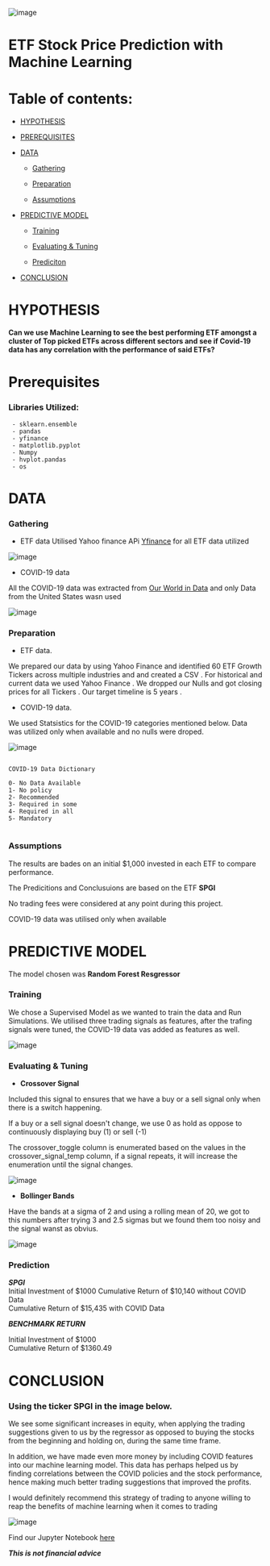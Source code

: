 
![image](images/imagex.png)

# ETF Stock Price Prediction with Machine Learning

# Table of contents:

- [HYPOTHESIS](#hypothesis)

- [PREREQUISITES](#prerequisites)

- [DATA](#data)
    - [Gathering](#gathering)

    - [Preparation](#preparation)

    - [Assumptions](#assumptions)

- [PREDICTIVE MODEL](#predictive-model)
	- [Training](#training)

    - [Evaluating & Tuning](#evaluating-&-tuning)

	- [Prediciton](#prediction)	
	
- [CONCLUSION](#conclusion)
	



# HYPOTHESIS 
**Can we use Machine Learning to see the best performing ETF amongst a cluster of Top picked ETFs across different sectors and see if Covid-19 data has any correlation with the performance of said ETFs?**

# Prerequisites

### Libraries Utilized:

```shell
 - sklearn.ensemble
 - pandas
 - yfinance
 - matplotlib.pyplot
 - Numpy
 - hvplot.pandas
 - os 
```

# DATA

### Gathering

- ETF data
Utilised Yahoo finance APi [Yfinance](https://pypi.org/project/yfinance/) for all ETF data utilized

![image](images/1hx.png)

- COVID-19 data

All the COVID-19 data was extracted from [Our World in Data](https://ourworldindata.org/policy-responses-covid)  and only Data from the United States wasn used

![image](images/datacovidx.png)


### Preparation

- ETF data.

We prepared our data by using Yahoo Finance and identified 60 ETF Growth Tickers across multiple industries and and created a CSV . For historical and current data we used Yahoo Finance . We dropped our Nulls and got closing prices for all Tickers . Our target timeline is 5 years . 

- COVID-19 data.

We used Statsistics for the COVID-19 categories mentioned below. 
Data was utilized only when available and no nulls were droped.

![image](images/indicatorsx.png)



```shell

COVID-19 Data Dictionary

0- No Data Available
1- No policy
2- Recommended
3- Required in some 
4- Required in all 
5- Mandatory


```





### Assumptions

The results are bades on an initial $1,000 invested in each ETF to compare performance.

The Predicitions and Conclusuions are based on the ETF 
**SPGI**  

No trading fees were considered at any point during this project.

COVID-19 data was utilised only when available


# PREDICTIVE MODEL

The model chosen was **Random Forest Resgressor**

### Training
We chose a Supervised Model as we wanted to train the data and Run Simulations. 
We utilised three trading signals as features, after the trafing signals were tuned, the COVID-19 data vas added as features as well.

![image](images/featuresx.png)

### Evaluating & Tuning


- **Crossover Signal**

Included this signal to ensures that we have a buy or a sell signal only when there is a switch happening.

If a buy or a sell signal doesn't change, we use 0 as hold as oppose to continuously displaying buy (1) or sell (-1)    

The crossover_toggle column is enumerated based on the values in the crossover_signal_temp column, if a signal repeats, it will increase the enumeration until the signal changes.

![image](images/crossoverx.png)
   
- **Bollinger Bands** 

Have the bands at a sigma of 2 and using a rolling mean of 20, we got to this numbers after trying 3 and 2.5 sigmas but we found them too noisy and the signal wanst as obvius.



![image](images/bollx.png)

### Prediction


_**SPGI**_  
Initial Investment of $1000 
Cumulative Return of $10,140 without COVID Data         
Cumulative Return of $15,435  with COVID Data

_**BENCHMARK RETURN**_

Initial Investment of $1000         
Cumulative Return of $1360.49 

# CONCLUSION

### Using the ticker SPGI in the image below.
We see some significant increases in equity, when applying the trading suggestions given to us by the regressor as opposed to buying the stocks from the beginning and holding on, during the same time frame. 

In addition, we have made even more money by including COVID features into our machine learning model. This data has perhaps helped us by finding correlations between the COVID policies and the stock performance, hence making much better trading suggestions that improved the profits.

I would definitely recommend this strategy of trading to anyone willing to reap the benefits of machine learning when it comes to trading





![image](images/conclux.png)


Find our Jupyter Notebook [here](https://github.com/scolpan/project_2/blob/main/ETFs.ipynb)


***This is not financial advice***




                                                                                                                                                   

